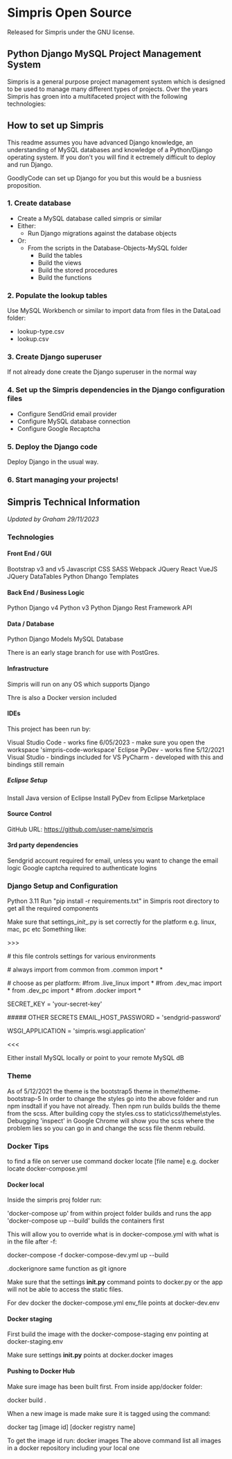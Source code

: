 # Simpris Open Source

Released for Simpris under the GNU license.

## Python Django MySQL Project Management System

Simpris is a general purpose project management system which is designed to be used to manage many different types of projects. Over the years Simpris has groen into a multifaceted project with the following technologies:

## How to set up Simpris

This readme assumes you have advanced Django knowledge, an understanding of MySQL databases and knowledge of a Python/Django operating system. If you don't you will find it ectremely difficult to deploy and run Django.

GoodlyCode can set up Django for you but this would be a busniess proposition.

### 1. Create database

- Create a MySQL database called simpris or similar
- Either:
    - Run Django migrations against the database objects
- Or:
  - From the scripts in the Database-Objects-MySQL folder
    - Build the tables 
    - Build the views
    - Build the stored procedures
    - Build the functions

### 2. Populate the lookup tables

Use MySQL Workbench or similar to import data from files in the DataLoad folder:
- lookup-type.csv
- lookup.csv
 
### 3. Create Django superuser

If not already done create the Django superuser in the normal way

### 4. Set up the Simpris dependencies in the Django configuration files

- Configure SendGrid email provider
- Configure MySQL database connection
- Configure Google Recaptcha

### 5. Deploy the Django code

Deploy Django in the usual way.

### 6. Start managing your projects!

## Simpris Technical Information

*Updated by Graham 29/11/2023*

### Technologies

#### Front End / GUI

Bootstrap v3 and v5
Javascript
CSS
SASS
Webpack
JQuery
React
VueJS
JQuery DataTables
Python Dhango Templates

#### Back End / Business Logic

Python Django v4
Python v3
Python Django Rest Framework API

#### Data / Database

Python Django Models
MySQL Database

There is an early stage branch for use with PostGres.

#### Infrastructure

Simpris will run on any OS which supports Django

Thre is also a Docker version included

#### IDEs

This project has been run by:

Visual Studio Code - works fine 6/05/2023 - make sure you open the workspace 'simpris-code-workspace'
Eclipse PyDev - works fine 5/12/2021
Visual Studio - bindings included for VS
PyCharm - developed with this and bindings still remain

##### Eclipse Setup

Install Java version of Eclipse
Install PyDev from Eclipse Marketplace

#### Source Control

GitHub URL: https://github.com/user-name/simpris

#### 3rd party dependencies

Sendgrid account required for email, unless you want to change the email logic
Google captcha required to authenticate logins

### Django Setup and Configuration

Python 3.11
Run "pip install -r requirements.txt" in Simpris root directory to get all the required components

Make sure that settings\__init__.py is set correctly for the platform e.g. linux, mac, pc etc
Something like:

\>>>

\# this file controls settings for various environments

\# always import from common
from .common import *

\# choose as per platform:
\#from .live_linux import *
\#from .dev_mac import *
from .dev_pc import *
\#from .docker import * 

SECRET_KEY = 'your-secret-key'

\##### OTHER SECRETS
EMAIL_HOST_PASSWORD = 'sendgrid-password'

WSGI_APPLICATION = 'simpris.wsgi.application'

<<<

Either install MySQL locally or point to your remote MySQL dB

### Theme

As of 5/12/2021 the theme is the bootstrap5 theme in theme\theme-bootstrap-5
In order to change the styles go into the above folder and run npm insdtall if you have not already. Then npm run builds builds the theme from the scss. After building copy the styles.css to static\css\theme\styles.
Debugging 'inspect' in Google Chrome will show you the scss where the problem lies so you can go in and change the scss file thenm rebuild. 

### Docker Tips

to find a file on server use command docker locate [file name] e.g. docker locate docker-compose.yml

#### Docker local

Inside the simpris proj folder run:

'docker-compose up' from within project folder builds and runs the app
'docker-compose up --build' builds the containers first

This will allow you to override what is in docker-compose.yml with what is in the file after -f:

docker-compose -f docker-compose-dev.yml up --build

.dockerignore same function as git ignore

Make sure that the settings __init.py__ command points to docker.py or the app will not be able to access the static files.

For dev docker the docker-compose.yml env_file points at docker-dev.env

#### Docker staging

First build the image with the docker-compose-staging env pointing at docker-staging.env

Make sure settings __init.py__ points at docker.docker images

#### Pushing to Docker Hub

Make sure image has been built first. From inside app/docker folder:

docker build .

When a new image is made make sure it is tagged using the command:

docker tag [image id] [docker registry name]

To get the image id run: docker images 
The above command list all images in a docker repository including your local one